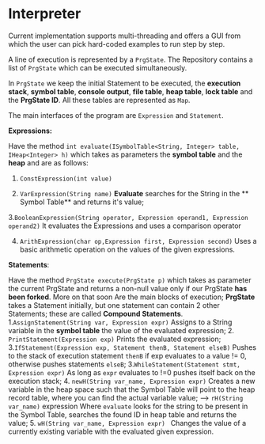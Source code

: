 # Interpreter

Current implementation supports multi-threading and offers a GUI from which the user can pick hard-coded examples to run step by step.

A line of execution is represented by a `PrgState`.
The Repository contains a list of `PrgState` which can be executed simultaneously.

In `PrgState` we keep the initial Statement to be executed, the **execution stack**,  **symbol table**, **console output**, **file table**, **heap table**, **lock table**  and the **PrgState ID**.
All these tables are represented as `Map`.

The main interfaces of the program are `Expression` and `Statement`.

**Expressions:**

Have the method `int evaluate(ISymbolTable<String, Integer> table, IHeap<Integer> h)` which takes as parameters the **symbol table** and the **heap** and are as follows:

1. `ConstExpression(int value)`

2.  `VarExpression(String name)`
**Evaluate** searches for the String in the ** Symbol Table** and returns it's value;

3.`BooleanExpression(String operator, Expression operand1, Expression operand2)`
It evaluates the Expressions and uses a comparison operator 

4. `ArithExpression(char op,Expression first, Expression second)`
Uses a basic arithmetic operation on the values of the given expressions.

**Statements**:

Have the method `PrgState execute(PrgState p)` which takes as parameter the current PrgState and returns a non-null value only if our PrgState **has been forked**. More on that soon
Are the main blocks of execution;  **PrgState** takes a Statement initially, but one statement can contain 2 other Statements; these are called **Compound Statements**.
1.`AssignStatement(String var, Expression expr)`
Assigns to a String variable in the **symbol table** the value of the evaluated expression;
2. `PrintStatement(Expression exp)`
Prints the evaluated expression;
3.`IfStatement(Expression exp, Statement thenB, Statement elseB)`
Pushes to the stack of execution statement `thenB` if exp evaluates to a value  != 0, otherwise pushes statements `elseB`;
3.`WhileStatement(Statement stmt, Expression expr)`
As long as `expr` evaluates to !=0 pushes itself back on the execution stack;
4. `newH(String var_name, Expression expr)`
Creates a new variable in the heap space such that the Symbol Table will point to the heap record table, where you can find the actual variable value;
--> `rH(String var_name)` expression
Where `evaluate` looks for the string to be present in the Symbol Table, searches the found ID in heap table and returns the value; 
5. `wH(String var_name, Expression expr) `
Changes the value of a currently existing variable with the evaluated given expression.
